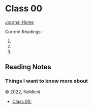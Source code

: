 # Class 00

[Journal Home](README.md)

Current Readings:

1. []()
2. []()
3. []()

## Reading Notes

### 

### 

### 

### Things I want to know more about

&copy; 2022, NoMichi

- [Class 00: ](code000/class00.md)

